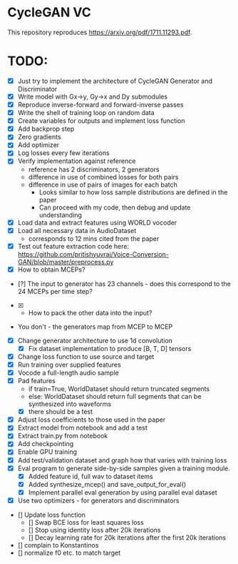# CycleGAN VC

This repository reproduces https://arxiv.org/pdf/1711.11293.pdf.

# TODO:
- [x] Just try to implement the architecture of CycleGAN Generator and Discriminator
- [x] Write model with Gx->y, Gy->x and Dy submodules
- [x] Reproduce inverse-forward and forward-inverse passes
- [x] Write the shell of training loop on random data
- [x] Create variables for outputs and implement loss function
- [x] Add backprop step
- [x] Zero gradients
- [x] Add optimizer
- [x] Log losses every few iterations
- [x] Verify implementation against reference
  - reference has 2 discriminators, 2 generators
  - difference in use of combined losses for both pairs
  - difference in use of pairs of images for each batch
    - Looks similar to how loss sample distributions are defined in the paper
    - Can proceed with my code, then debug and update understanding
- [x] Load data and extract features using WORLD vocoder
- [x] Load all necessary data in AudioDataset
  - corresponds to 12 mins cited from the paper
- [x] Test out feature extraction code here: https://github.com/pritishyuvraj/Voice-Conversion-GAN/blob/master/preprocess.py
- [x] How to obtain MCEPs?
- [?] The input to generator has 23 channels - does this correspond to the 24 MCEPs per time step?
- [x]  - How to pack the other data into the input?
  - You don't - the generators map from MCEP to MCEP
- [x] Change generator architecture to use 1d convolution
  - [x] Fix dataset implementation to produce [B, T, D] tensors
- [x] Change loss function to use source and target
- [x] Run training over supplied features
- [x] Vocode a full-length audio sample
- [x] Pad features
  - if train=True, WorldDataset should return truncated segments
  - else: WorldDataset should return full segments that can be synthesized into waveforms
  - [x] there should be a test
- [x] Adjust loss coefficients to those used in the paper
- [x] Extract model from notebook and add a test
- [x] Extract train.py from notebook
- [x] Add checkpointing
- [x] Enable GPU training
- [x] Add test/validation dataset and graph how that varies with training loss
- [x] Eval program to generate side-by-side samples given a training module.
  - [x] Added feature id, full wav to dataset items
  - [x] Added synthesize_mcep() and save_output_for_eval()
  - [x] Implement parallel eval generation by using parallel eval dataset
- [x] Use two optimizers - for generators and discriminators
- [] Update loss function
  - [] Swap BCE loss for least squares loss
  - [] Stop using identity loss after 20k iterations
  - [] Decay learning rate for 20k iterations after the first 20k iterations
- [] complain to Konstantinos
- [] normalize f0 etc. to match target